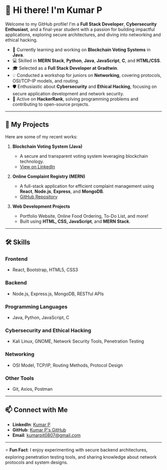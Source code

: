 # 👋 Hi there! I'm Kumar P  

Welcome to my GitHub profile! I'm a **Full Stack Developer**, **Cybersecurity Enthusiast**, and a final-year student with a passion for building impactful applications, exploring secure architectures, and diving into networking and ethical hacking.  

- 🌱 Currently learning and working on **Blockchain Voting Systems** in **Java**.  
- 💻 Skilled in **MERN Stack**, **Python**, **Java**, **JavaScript**, **C**, and **HTML/CSS**.  
- 🎓 Selected as a **Full Stack Developer at Gradtwin**.  
- 💡 Conducted a workshop for juniors on **Networking**, covering protocols, OSI/TCP-IP models, and routing.  
- 🛡️ Enthusiastic about **Cybersecurity** and **Ethical Hacking**, focusing on secure application development and network security.  
- 🤖 Active on **HackerRank**, solving programming problems and contributing to open-source projects.  

---

## 🚀 My Projects  
Here are some of my recent works:  

1. **Blockchain Voting System (Java)**  
   - A secure and transparent voting system leveraging blockchain technology.  
   - [View on LinkedIn](https://www.linkedin.com/in/kumar-p-bbbbb3252/)  

2. **Online Complaint Registry (MERN)**  
   - A full-stack application for efficient complaint management using **React**, **Node.js**, **Express**, and **MongoDB**.  
   - [GitHub Repository](https://github.com/Akashmurugan123/Online-Complain-Register-and-management-System.git)  

3. **Web Development Projects**  
   - Portfolio Website, Online Food Ordering, To-Do List, and more!  
   - Built using **HTML, CSS, JavaScript**, and **MERN Stack**.  

---

## 🛠️ Skills  

### **Frontend**  
- React, Bootstrap, HTML5, CSS3  

### **Backend**  
- Node.js, Express.js, MongoDB, RESTful APIs  

### **Programming Languages**  
- Java, Python, JavaScript, C  

### **Cybersecurity and Ethical Hacking**  
- Kali Linux, GNOME, Network Security Tools, Penetration Testing  

### **Networking**  
- OSI Model, TCP/IP, Routing Methods, Protocol Design  

### **Other Tools**  
- Git, Axios, Postman  

---

## 📫 Connect with Me  
- **LinkedIn**: [Kumar P](https://www.linkedin.com/in/kumar-p-bbbbb3252/)  
- **GitHub**: [Kumar P's GitHub](https://github.com/KumarP123IT)  
- **Email**: [kumarpit0807@gmail.com](mailto:kumarpit0807@gmail.com)  

---

⭐ **Fun Fact**: I enjoy experimenting with secure backend architectures, exploring penetration testing tools, and sharing knowledge about network protocols and system designs.  
